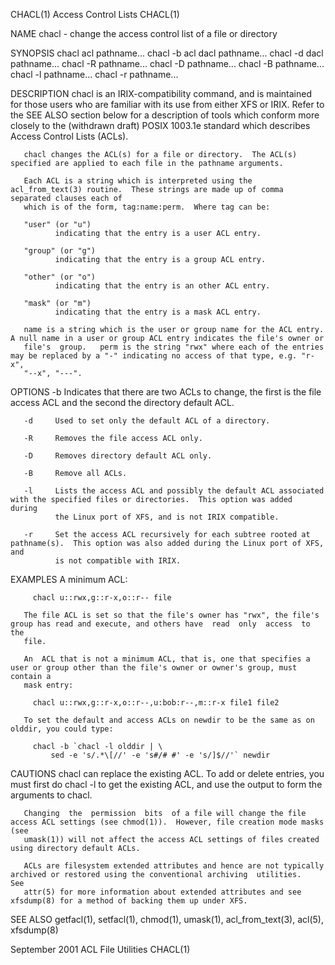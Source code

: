 CHACL(1)                                                       Access Control Lists                                                       CHACL(1)

NAME
       chacl - change the access control list of a file or directory

SYNOPSIS
       chacl acl pathname...
       chacl -b acl dacl pathname...
       chacl -d dacl pathname...
       chacl -R pathname...
       chacl -D pathname...
       chacl -B pathname...
       chacl -l pathname...
       chacl -r pathname...

DESCRIPTION
       chacl  is an IRIX-compatibility command, and is maintained for those users who are familiar with its use from either XFS or IRIX.  Refer to
       the SEE ALSO section below for a description of tools which conform more closely to the (withdrawn  draft)  POSIX  1003.1e  standard  which
       describes Access Control Lists (ACLs).

       chacl changes the ACL(s) for a file or directory.  The ACL(s) specified are applied to each file in the pathname arguments.

       Each ACL is a string which is interpreted using the acl_from_text(3) routine.  These strings are made up of comma separated clauses each of
       which is of the form, tag:name:perm.  Where tag can be:

       "user" (or "u")
              indicating that the entry is a user ACL entry.

       "group" (or "g")
              indicating that the entry is a group ACL entry.

       "other" (or "o")
              indicating that the entry is an other ACL entry.

       "mask" (or "m")
              indicating that the entry is a mask ACL entry.

       name is a string which is the user or group name for the ACL entry.  A null name in a user or group ACL entry indicates the file's owner or
       file's  group.   perm is the string "rwx" where each of the entries may be replaced by a "-" indicating no access of that type, e.g. "r-x",
       "--x", "---".

OPTIONS
       -b     Indicates that there are two ACLs to change, the first is the file access ACL and the second the directory default ACL.

       -d     Used to set only the default ACL of a directory.

       -R     Removes the file access ACL only.

       -D     Removes directory default ACL only.

       -B     Remove all ACLs.

       -l     Lists the access ACL and possibly the default ACL associated with the specified files or directories.  This option was added  during
              the Linux port of XFS, and is not IRIX compatible.

       -r     Set the access ACL recursively for each subtree rooted at pathname(s).  This option was also added during the Linux port of XFS, and
              is not compatible with IRIX.

EXAMPLES
       A minimum ACL:

         chacl u::rwx,g::r-x,o::r-- file

       The file ACL is set so that the file's owner has "rwx", the file's group has read and execute, and others have  read  only  access  to  the
       file.

       An  ACL that is not a minimum ACL, that is, one that specifies a user or group other than the file's owner or owner's group, must contain a
       mask entry:

         chacl u::rwx,g::r-x,o::r--,u:bob:r--,m::r-x file1 file2

       To set the default and access ACLs on newdir to be the same as on olddir, you could type:

         chacl -b `chacl -l olddir | \
             sed -e 's/.*\[//' -e 's#/# #' -e 's/]$//'` newdir

CAUTIONS
       chacl can replace the existing ACL.  To add or delete entries, you must first do chacl -l to get the existing ACL, and use  the  output  to
       form the arguments to chacl.

       Changing  the  permission  bits  of a file will change the file access ACL settings (see chmod(1)).  However, file creation mode masks (see
       umask(1)) will not affect the access ACL settings of files created using directory default ACLs.

       ACLs are filesystem extended attributes and hence are not typically archived or restored using the conventional archiving  utilities.   See
       attr(5) for more information about extended attributes and see xfsdump(8) for a method of backing them up under XFS.

SEE ALSO
       getfacl(1), setfacl(1), chmod(1), umask(1), acl_from_text(3), acl(5), xfsdump(8)

September 2001                                                  ACL File Utilities                                                        CHACL(1)
